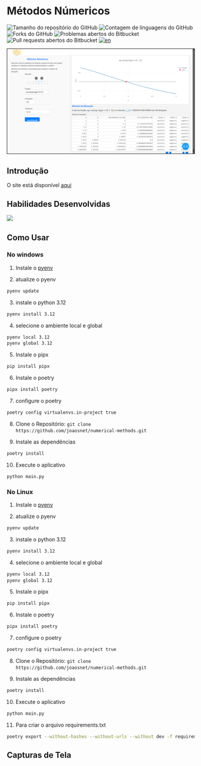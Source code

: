 # Métodos Númericos 
![Tamanho do repositório do GitHub](https://img.shields.io/github/repo-size/joaosnet/numerical-methods?style=for-the-badge)
![Contagem de linguagens do GitHub](https://img.shields.io/github/languages/count/joaosnet/numerical-methods?style=for-the-badge)
![Forks do GitHub](https://img.shields.io/github/forks/joaosnet/numerical-methods?style=for-the-badge)
![Problemas abertos do Bitbucket](https://img.shields.io/bitbucket/issues/joaosnet/numerical-methods?style=for-the-badge)
![Pull requests abertos do Bitbucket](https://img.shields.io/bitbucket/pr-raw/joaosnet/numerical-methods?style=for-the-badge)
[![en](https://img.shields.io/badge/lang-en-red.svg)](https://github.com/joaosnet/numerical-methods/blob/master/README.md)



<img src="screenshots/dash.png"/>

## Introdução
O site está disponível [aqui](https://numerical-methods-7wxf.onrender.com/)
## Habilidades Desenvolvidas
<img src="https://img.shields.io/badge/Python-3776AB?style=for-the-badge&logo=python&logoColor=white" />  


## Como Usar

### No windows
1. Instale o [pyenv](https://github.com/pyenv-win/pyenv-win?tab=readme-ov-file#installation)

2. atualize o pyenv
```bash
pyenv update
```
3. instale o python 3.12
```bash
pyenv install 3.12
```
4. selecione o ambiente local e global
```bash
pyenv local 3.12
pyenv global 3.12
```
5. Instale o pipx
```bash
pip install pipx
```
6. Instale o poetry
```bash
pipx install poetry
```	
7. configure o poetry
```bash
poetry config virtualenvs.in-project true
```
8. Clone o Repositório: `git clone https://github.com/joaosnet/numerical-methods.git`

9. Instale as dependências
```bash
poetry install
```
10. Execute o aplicativo
```bash
python main.py
```

### No Linux
1. Instale o [pyenv](https://github.com/pyenv/pyenv?tab=readme-ov-file#installation)

2. atualize o pyenv
```bash
pyenv update
```
3. instale o python 3.12
```bash
pyenv install 3.12
```
4. selecione o ambiente local e global
```bash
pyenv local 3.12
pyenv global 3.12
```
5. Instale o pipx
```bash
pip install pipx
```
6. Instale o poetry
```bash
pipx install poetry
```	
7. configure o poetry
```bash
poetry config virtualenvs.in-project true
```
8. Clone o Repositório: `git clone https://github.com/joaosnet/numerical-methods.git`

9. Instale as dependências
```bash
poetry install
```
10. Execute o aplicativo
```bash
python main.py
```
11. Para criar o arquivo requirements.txt
```bash
poetry export --without-hashes --without-urls --without dev -f requirements.txt -o requirements.txt
```

## Capturas de Tela

<!-- ## 🤝 Contribuidores

<table>
  <tr>
    <td align="center">
      <a href="https://www.instagram.com/jaonativi/" title="Gerente de Projetos Desenvolvedor Backend">
        <img src="https://avatars.githubusercontent.com/u/87316339?v=4" width="100px;" alt="Foto do João Natividade no GitHub"/><br>
        <sub>
          <b>João Natividade</b>
        </sub>
      </a>
    </td>
  </tr>
</table> -->
